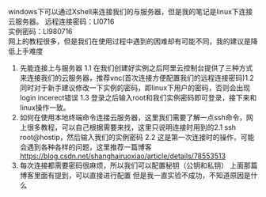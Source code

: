 windows下可以通过Xshell来连接我们的与服务器，但是我的笔记是linux下连接云服务器。
远程连接密码：Ll0716  
实例密码：Ll980716  
网上的教程很多，但是我们在使用过程中遇到的困难却有可能不同，我的建议是降低上手难度
1. 先能连接上与服务器
1.1 在我们创建好实例之后阿里云控制台提供了三种方式来连接我们的云服务器，推荐vnc(首次连接方便配置我们的远程连接密码)
​1.2 同时对于新手建议修改一下实例的密码，即linux下用户的密码，否则会出现login incerect错误
​1.3 登录之后输入root和我们实例密码即可登录，接下来和linux操作一致。
2. 如何在使用本地终端命令连接云服务器，这里我们需要了解一点ssh命令，网上很多教程，可以自己根据需要来找，这里只说明连接时用到的
​2.1 ssh root@hostip，然后输入我们的实例密码
​2.2 这是第一次连接时的操作，可能会遇到各种各样的问题，这里推荐一篇博客
https://blog.csdn.net/shanghairuoxiao/article/details/78553513  
3. 每次连接都需要密码很麻烦，所以我们可以配置秘钥（公钥和私钥）
上面那篇博客里面有提到，可以直接进行配置
但是我一直实验不成功，不知道原因是什么
